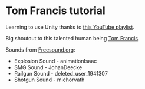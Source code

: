 # Tom Francis tutorial
Learning to use Unity thanks to [this YouTube playlist](https://www.youtube.com/playlist?list=PLUtKzyIe0aB3TZfe2wsIgJgGZW5G_NAxa).
 
Big shoutout to this talented human being [Tom Francis](https://twitter.com/Pentadact).

Sounds from [Freesound.org](https://freesound.org/):

* Explosion Sound - animationIsaac
* SMG Sound - JohanDeecke
* Railgun Sound - deleted_user_1941307
* Shotgun Sound - michorvath
